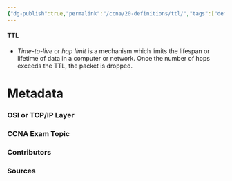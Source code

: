 ```yaml
---
{"dg-publish":true,"permalink":"/ccna/20-definitions/ttl/","tags":["defs_ccna"]}
---
```


#### TTL
- *Time-to-live* or *hop limit* is a mechanism which limits the lifespan or lifetime of data in a computer or network. Once the number of hops exceeds the TTL, the packet is dropped. 

# Metadata
### OSI or TCP/IP Layer

### CCNA Exam Topic

### Contributors

### Sources
